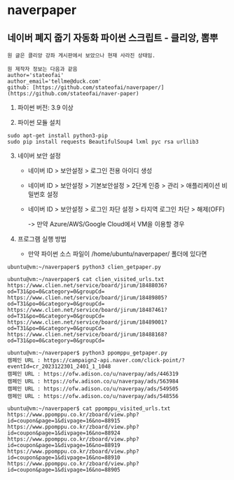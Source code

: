 # naverpaper
## 네이버 폐지 줍기 자동화 파이썬 스크립트 - 클리앙, 뽐뿌

```
원 글은 클리앙 강좌 게시판에서 보았으나 현재 사라진 상태임.

원 제작자 정보는 다음과 같음
author='stateofai'
author_email='tellme@duck.com'
github: [https://github.com/stateofai/naverpaper/](https://github.com/stateofai/naver-paper)
```

1. 파이썬 버전: 3.9 이상

2. 파이썬 모듈 설치
```
sudo apt-get install python3-pip
sudo pip install requests BeautifulSoup4 lxml pyc rsa urllib3
```

3. 네이버 보안 설정
   - 네이버 ID > 보안설정 > 로그인 전용 아이디 생성
   - 네이버 ID > 보안설정 > 기본보안설정 > 2단계 인증 > 관리 > 애플리케이션 비밀번호 설정
   - 네이버 ID > 보안설정 > 로그인 차단 설정 > 타지역 로그인 차단 > 해제(OFF)
     
     ->  만약 Azure/AWS/Google Cloud에서 VM을 이용할 경우
  
4. 프로그램 실행 방법
   - 만약 파이썬 소스 파일이 /home/ubuntu/naverpaper/ 폴더에 있다면
```
ubuntu@vm:~/naverpaper$ python3 clien_getpaper.py

ubuntu@vm:~/naverpaper$ cat clien_visited_urls.txt
https://www.clien.net/service/board/jirum/18488036?od=T31&po=0&category=0&groupCd=
https://www.clien.net/service/board/jirum/18489805?od=T31&po=0&category=0&groupCd=
https://www.clien.net/service/board/jirum/18487461?od=T31&po=0&category=0&groupCd=
https://www.clien.net/service/board/jirum/18489001?od=T31&po=0&category=0&groupCd=
https://www.clien.net/service/board/jirum/18488168?od=T31&po=0&category=0&groupCd=

ubuntu@vm:~/naverpaper$ python3 ppomppu_getpaper.py
캠페인 URL : https://campaign2-api.naver.com/click-point/?eventId=cr_2023122301_2401_1_1048
캠페인 URL : https://ofw.adison.co/u/naverpay/ads/446319
캠페인 URL : https://ofw.adison.co/u/naverpay/ads/563984
캠페인 URL : https://ofw.adison.co/u/naverpay/ads/549505
캠페인 URL : https://ofw.adison.co/u/naverpay/ads/548556

ubuntu@vm:~/naverpaper$ cat ppomppu_visited_urls.txt
https://www.ppomppu.co.kr/zboard/view.php?id=coupon&page=1&divpage=16&no=88915
https://www.ppomppu.co.kr/zboard/view.php?id=coupon&page=1&divpage=16&no=88924
https://www.ppomppu.co.kr/zboard/view.php?id=coupon&page=1&divpage=16&no=88919
https://www.ppomppu.co.kr/zboard/view.php?id=coupon&page=1&divpage=16&no=88910
https://www.ppomppu.co.kr/zboard/view.php?id=coupon&page=1&divpage=16&no=88905
```
